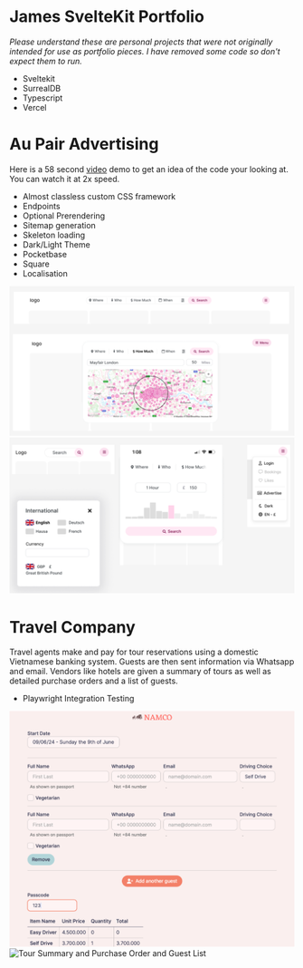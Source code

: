 # James SvelteKit Portfolio

_Please understand these are personal projects that were not originally intended for use as
portfolio pieces. I have removed some code so don't expect them to run._

- Sveltekit
- SurrealDB
- Typescript
- Vercel

# Au Pair Advertising

Here is a 58 second [video](https://youtu.be/1QV7ZCiWJL8) demo 
to get an idea of the code your looking at. You can watch it at 2x speed.

- Almost classless custom CSS framework
- Endpoints
- Optional Prerendering
- Sitemap generation
- Skeleton loading
- Dark/Light Theme
- Pocketbase
- Square
- Localisation

![Desktop Search](screenshots/desktop-search.png)
![Other UI](screenshots/other-ui.png)

# Travel Company

Travel agents make and pay for tour reservations using a domestic Vietnamese banking system. Guests are then sent information via Whatsapp and email. Vendors like hotels are given a summary of tours as well as detailed purchase orders and a list of guests.

- Playwright Integration Testing

![Booking Reservation](screenshots/booking-reservation.png)
![Tour Summary and Purchase Order and Guest
List](screenshots/tour-summary-and-purchase-order-and-guest-list.png)
